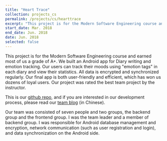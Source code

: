 ```yaml
---
title: "Heart Trace"
collection: projects_cs
permalink: /projects/cs/hearttrace
excerpt: "This project is for the Modern Software Engineering course and earned most of us a grade of A+. We built an Android app for Diary writing and emotion tracking. Our users can track their moods using \"emotion tags\" in each diary and view their statistics. All data is encrypted and synchronized regularly. Our final app is both user-friendly and efficient, which has won us dozens of loyal users. Our project was rated the best team project by the instructor."
start_date: Mar. 2018
end_date: Jun. 2018
date: Jun. 2018
selected: false
---
```


This project is for the Modern Software Engineering course and earned most of us a grade of A+. We built an Android app for Diary writing and emotion tracking. Our users can track their moods using "emotion tags" in each diary and view their statistics. All data is encrypted and synchronized regularly. Our final app is both user-friendly and efficient, which has won us dozens of loyal users. Our project was rated the best team project by the instructor.

This is our [github repo](https://github.com/shirley-wu/HeartTrace), and if you are interested in our development process, please read our [team blog](https://www.cnblogs.com/USTC-CC/) (in Chinese).

Our team was consisted of seven people and two groups, the backend group and the frontend group. I was the team leader and a member of backend group.
I was responsible for Android database management and encryption, network communication (such as user registration and login), and data synchronization on the Android side.
